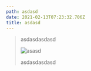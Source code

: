 ```yaml
---
path: asdasd
date: 2021-02-13T07:23:32.706Z
title: asdasd
---
```

> asdasdasdasd
>
> ![asasd](/assets/group-2-10.png "asdasd")
>
> asdasdasdasd